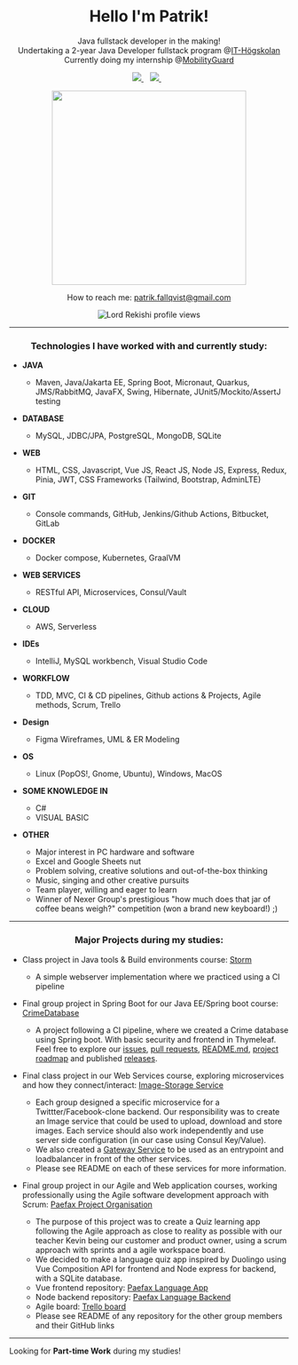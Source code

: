 <h1 align='center'>
  Hello I'm Patrik!
</h1>

<p align='center'>
Java fullstack developer in the making!</br>
Undertaking a 2-year Java Developer fullstack program @<a href='https://www.iths.se/'>IT-Högskolan</a></br>
Currently doing my internship @<a href='https://www.mobilityguard.com/'>MobilityGuard</a>
</p>
 
<p align='center'>
  <a href="https://www.linkedin.com/in/patrik-fallqvist/">
    <img src="https://img.shields.io/badge/linkedin-%230077B5.svg?&style=for-the-badge&logo=linkedin&logoColor=white" />
  </a>&nbsp;&nbsp;
  <a href='mailto:patrik.fallqvist@gmail.com'>
    <img src="https://img.shields.io/badge/Gmail-D14836?style=for-the-badge&logo=gmail&logoColor=white" />
  </a>&nbsp;&nbsp;
</p>
  
<p align='center'>
  <a href="#"><img src="https://github-readme-stats.vercel.app/api?username=lordrekishi&show_icons=true&theme=dark" width="350"></a>
</p>

<p align='center'>
How to reach me: <a href='mailto:patrik.fallqvist@gmail.com'>patrik.fallqvist@gmail.com</a>
</p>

<p align="center"> <img src="https://komarev.com/ghpvc/?username=lordrekishin&label=Profile%20views&color=0e75b6&style=flat" alt="Lord Rekishi profile views"/></p>

---

<h3 align='center'>Technologies I have worked with and currently study:</h3>

- **JAVA**
  - Maven, Java/Jakarta EE, Spring Boot, Micronaut, Quarkus, JMS/RabbitMQ, JavaFX, Swing, Hibernate, JUnit5/Mockito/AssertJ testing

- **DATABASE**
  - MySQL, JDBC/JPA, PostgreSQL, MongoDB, SQLite

- **WEB**
  - HTML, CSS, Javascript, Vue JS, React JS, Node JS, Express, Redux, Pinia, JWT, CSS Frameworks (Tailwind, Bootstrap, AdminLTE)

- **GIT**
  - Console commands, GitHub, Jenkins/Github Actions, Bitbucket, GitLab

- **DOCKER**
  - Docker compose, Kubernetes, GraalVM

- **WEB SERVICES**
  - RESTful API, Microservices, Consul/Vault

- **CLOUD**
  - AWS, Serverless

- **IDEs**
  - IntelliJ, MySQL workbench, Visual Studio Code

- **WORKFLOW**
  - TDD, MVC, CI & CD pipelines, Github actions & Projects, Agile methods, Scrum, Trello

- **Design**
  - Figma Wireframes, UML & ER Modeling

- **OS**
  - Linux (PopOS!, Gnome, Ubuntu), Windows, MacOS

- **SOME KNOWLEDGE IN**
  - C#
  - VISUAL BASIC

- **OTHER**
  - Major interest in PC hardware and software
  - Excel and Google Sheets nut
  - Problem solving, creative solutions and out-of-the-box thinking
  - Music, singing and other creative pursuits
  - Team player, willing and eager to learn
  - Winner of Nexer Group's prestigious "how much does that jar of coffee beans weigh?" competition (won a brand new keyboard!) ;)

---

<h3 align='center'>Major Projects during my studies:</h3>

- Class project in Java tools & Build environments course: [Storm](https://github.com/fungover/storm)
  - A simple webserver implementation where we practiced using a CI pipeline

- Final group project in Spring Boot for our Java EE/Spring boot course: [CrimeDatabase](https://github.com/Patlenlix/CrimeDatabase)
  - A project following a CI pipeline, where we created a Crime database using Spring boot. With basic security and frontend in Thymeleaf. Feel free to explore our [issues](https://github.com/Patlenlix/CrimeDatabase/issues), [pull requests](https://github.com/Patlenlix/CrimeDatabase/pulls), [README.md](https://github.com/Patlenlix/CrimeDatabase/blob/main/README.md), [project roadmap](https://github.com/orgs/Patlenlix/projects/1) and published [releases](https://github.com/Patlenlix/CrimeDatabase/releases).

- Final class project in our Web Services course, exploring microservices and how they connect/interact: [Image-Storage Service](https://github.com/Patlenlix/image-storage)
  - Each group designed a specific microservice for a Twittter/Facebook-clone backend. Our responsibility was to create an Image service that could be used to upload, download and store images. Each service should also work independently and use server side configuration (in our case using Consul Key/Value).
  - We also created a [Gateway Service](https://github.com/Patlenlix/gateway) to be used as an entrypoint and loadbalancer in front of the other services. 
  - Please see README on each of these services for more information.

- Final group project in our Agile and Web application courses, working professionally using the Agile software development approach with Scrum: [Paefax Project Organisation](https://github.com/Paefax)
  - The purpose of this project was to create a Quiz learning app following the Agile approach as close to reality as possible with our teacher Kevin being our customer and product owner, using a scrum approach with sprints and a agile workspace board.
  - We decided to make a language quiz app inspired by Duolingo using Vue Composition API for frontend and Node express for backend, with a SQLite database.
  - Vue frontend repository: [Paefax Language App](https://github.com/Paefax/paefax-language-app)
  - Node backend repository: [Paefax Language Backend](https://github.com/Paefax/paefax-language-backend)
  - Agile board: [Trello board](https://trello.com/b/yGDs6Lc3)
  - Please see README of any repository for the other group members and their GitHub links

---

Looking for **Part-time Work** during my studies!

